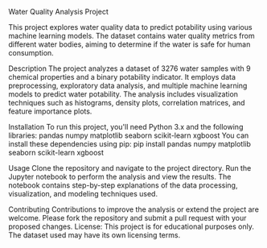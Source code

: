 Water Quality Analysis Project

This project explores water quality data to predict potability using various machine learning models. The dataset contains water quality metrics from different water bodies, aiming to determine if the water is safe for human consumption.

Description
The project analyzes a dataset of 3276 water samples with 9 chemical properties and a binary potability indicator. It employs data preprocessing, exploratory data analysis, and multiple machine learning models to predict water potability. The analysis includes visualization techniques such as histograms, density plots, correlation matrices, and feature importance plots.

Installation
To run this project, you'll need Python 3.x and the following libraries:
pandas
numpy
matplotlib
seaborn
scikit-learn
xgboost
You can install these dependencies using pip:
pip install pandas numpy matplotlib seaborn scikit-learn xgboost

Usage
Clone the repository and navigate to the project directory. Run the Jupyter notebook to perform the analysis and view the results. The notebook contains step-by-step explanations of the data processing, visualization, and modeling techniques used.

Contributing
Contributions to improve the analysis or extend the project are welcome. Please fork the repository and submit a pull request with your proposed changes.
License: This project is for educational purposes only. The dataset used may have its own licensing terms.
